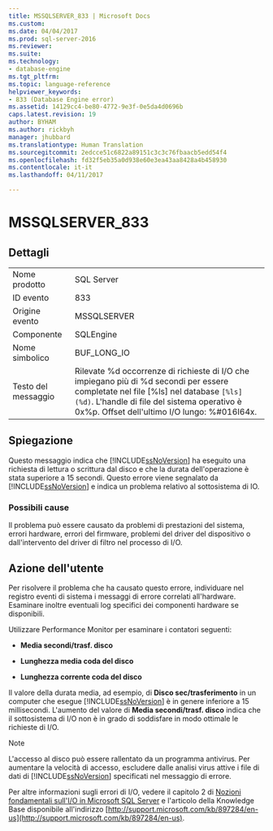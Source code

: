 ```yaml
---
title: MSSQLSERVER_833 | Microsoft Docs
ms.custom: 
ms.date: 04/04/2017
ms.prod: sql-server-2016
ms.reviewer: 
ms.suite: 
ms.technology:
- database-engine
ms.tgt_pltfrm: 
ms.topic: language-reference
helpviewer_keywords:
- 833 (Database Engine error)
ms.assetid: 14129cc4-be80-4772-9e3f-0e5da4d0696b
caps.latest.revision: 19
author: BYHAM
ms.author: rickbyh
manager: jhubbard
ms.translationtype: Human Translation
ms.sourcegitcommit: 2edcce51c6822a89151c3c3c76fbaacb5edd54f4
ms.openlocfilehash: fd32f5eb35a0d938e60e3ea43aa8428a4b458930
ms.contentlocale: it-it
ms.lasthandoff: 04/11/2017

---
```

# <a name="mssqlserver833"></a>MSSQLSERVER_833
  
## <a name="details"></a>Dettagli  
  
|||  
|-|-|  
|Nome prodotto|SQL Server|  
|ID evento|833|  
|Origine evento|MSSQLSERVER|  
|Componente|SQLEngine|  
|Nome simbolico|BUF_LONG_IO|  
|Testo del messaggio|Rilevate %d occorrenze di richieste di I/O che impiegano più di %d secondi per essere completate nel file [%ls] nel database `[%ls] (%d)`.  L'handle di file del sistema operativo è 0x%p.  Offset dell'ultimo I/O lungo: %#016I64x.|  
  
## <a name="explanation"></a>Spiegazione  
Questo messaggio indica che [!INCLUDE[ssNoVersion](../../includes/ssnoversion-md.md)] ha eseguito una richiesta di lettura o scrittura dal disco e che la durata dell'operazione è stata superiore a 15 secondi. Questo errore viene segnalato da [!INCLUDE[ssNoVersion](../../includes/ssnoversion-md.md)] e indica un problema relativo al sottosistema di IO.  
  
### <a name="possible-causes"></a>Possibili cause  
Il problema può essere causato da problemi di prestazioni del sistema, errori hardware, errori del firmware, problemi del driver del dispositivo o dall'intervento del driver di filtro nel processo di I/O.  
  
## <a name="user-action"></a>Azione dell'utente  
Per risolvere il problema che ha causato questo errore, individuare nel registro eventi di sistema i messaggi di errore correlati all'hardware. Esaminare inoltre eventuali log specifici dei componenti hardware se disponibili.  
  
Utilizzare Performance Monitor per esaminare i contatori seguenti:  
  
-   **Media secondi/trasf. disco**  
  
-   **Lunghezza media coda del disco**  
  
-   **Lunghezza corrente coda del disco**  
  
Il valore della durata media, ad esempio, di **Disco sec/trasferimento** in un computer che esegue [!INCLUDE[ssNoVersion](../../includes/ssnoversion-md.md)] è in genere inferiore a 15 millisecondi. L'aumento del valore di **Media secondi/trasf. disco** indica che il sottosistema di I/O non è in grado di soddisfare in modo ottimale le richieste di I/O.  
  
> [!NOTE]  
> L'accesso al disco può essere rallentato da un programma antivirus. Per aumentare la velocità di accesso, escludere dalle analisi virus attive i file di dati di [!INCLUDE[ssNoVersion](../../includes/ssnoversion-md.md)] specificati nel messaggio di errore.  
  
Per altre informazioni sugli errori di I/O, vedere il capitolo 2 di [Nozioni fondamentali sull'I/O in Microsoft SQL Server](http://go.microsoft.com/fwlink/?LinkId=69370) e l'articolo della Knowledge Base disponibile all'indirizzo [http://support.microsoft.com/kb/897284/en-us](http://support.microsoft.com/kb/897284/en-us).  
  

